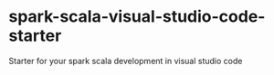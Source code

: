 # spark-scala-visual-studio-code-starter
Starter for your spark scala development in visual studio code

